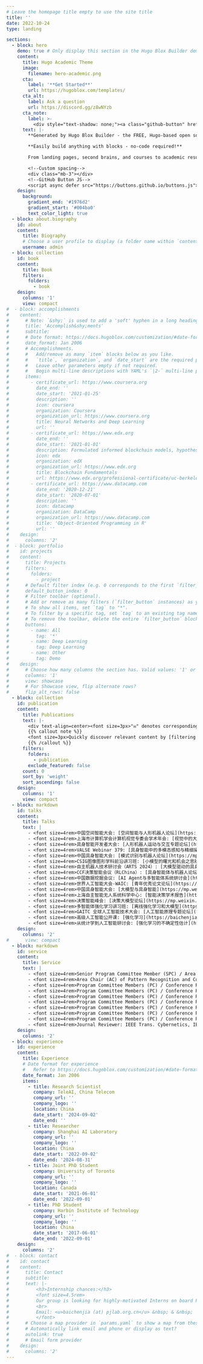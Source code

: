```yaml
---
# Leave the homepage title empty to use the site title
title: ''
date: 2022-10-24
type: landing

sections:
  - block: hero
    demo: true # Only display this section in the Hugo Blox Builder demo site
    content:
      title: Hugo Academic Theme
      image:
        filename: hero-academic.png
      cta:
        label: '**Get Started**'
        url: https://hugoblox.com/templates/
      cta_alt:
        label: Ask a question
        url: https://discord.gg/z8wNYzb
      cta_note:
        label: >-
          <div style="text-shadow: none;"><a class="github-button" href="https://github.com/HugoBlox/hugo-blox-builder" data-icon="octicon-star" data-size="large" data-show-count="true" aria-label="Star">Star Hugo Blox Builder</a></div><div style="text-shadow: none;"><a class="github-button" href="https://github.com/HugoBlox/theme-academic-cv" data-icon="octicon-star" data-size="large" data-show-count="true" aria-label="Star">Star the Academic template</a></div>
      text: |-
        **Generated by Hugo Blox Builder - the FREE, Hugo-based open source website builder trusted by 500,000+ sites.**

        **Easily build anything with blocks - no-code required!**

        From landing pages, second brains, and courses to academic resumés, conferences, and tech blogs.

        <!--Custom spacing-->
        <div class="mb-3"></div>
        <!--GitHub Button JS-->
        <script async defer src="https://buttons.github.io/buttons.js"></script>
    design:
      background:
        gradient_end: '#1976d2'
        gradient_start: '#004ba0'
        text_color_light: true
  - block: about.biography
    id: about
    content:
      title: Biography
      # Choose a user profile to display (a folder name within `content/authors/`)
      username: admin
  - block: collection
    id: book
    content:
      title: Book
      filters:
        folders:
          - book
    design:
      columns: '1'
      view: compact
#  - block: accomplishments
#    content:
#      # Note: `&shy;` is used to add a 'soft' hyphen in a long heading.
#      title: 'Accomplish&shy;ments'
#      subtitle:
#      # Date format: https://docs.hugoblox.com/customization/#date-format
#      date_format: Jan 2006
#      # Accomplishments.
#      #   Add/remove as many `item` blocks below as you like.
#      #   `title`, `organization`, and `date_start` are the required parameters.
#      #   Leave other parameters empty if not required.
#      #   Begin multi-line descriptions with YAML's `|2-` multi-line prefix.
#      items:
#        - certificate_url: https://www.coursera.org
#          date_end: ''
#          date_start: '2021-01-25'
#          description: ''
#          icon: coursera
#          organization: Coursera
#          organization_url: https://www.coursera.org
#          title: Neural Networks and Deep Learning
#          url: ''
#        - certificate_url: https://www.edx.org
#          date_end: ''
#          date_start: '2021-01-01'
#          description: Formulated informed blockchain models, hypotheses, and use cases.
#          icon: edx
#          organization: edX
#          organization_url: https://www.edx.org
#          title: Blockchain Fundamentals
#          url: https://www.edx.org/professional-certificate/uc-berkeleyx-blockchain-fundamentals
#        - certificate_url: https://www.datacamp.com
#          date_end: '2020-12-21'
#          date_start: '2020-07-01'
#          description: ''
#          icon: datacamp
#          organization: DataCamp
#          organization_url: https://www.datacamp.com
#          title: 'Object-Oriented Programming in R'
#          url: ''
#    design:
#      columns: '2'
#  - block: portfolio
#    id: projects
#    content:
#      title: Projects
#      filters:
#        folders:
#          - project
#      # Default filter index (e.g. 0 corresponds to the first `filter_button` instance below).
#      default_button_index: 0
#      # Filter toolbar (optional).
#      # Add or remove as many filters (`filter_button` instances) as you like.
#      # To show all items, set `tag` to "*".
#      # To filter by a specific tag, set `tag` to an existing tag name.
#      # To remove the toolbar, delete the entire `filter_button` block.
#      buttons:
#        - name: All
#          tag: '*'
#        - name: Deep Learning
#          tag: Deep Learning
#        - name: Other
#          tag: Demo
#    design:
#      # Choose how many columns the section has. Valid values: '1' or '2'.
#      columns: '1'
#      view: showcase
#      # For Showcase view, flip alternate rows?
#      flip_alt_rows: false
  - block: collection
    id: publication
    content:
      title: Publications
      text: |-
        <div text-align=center><font size=3px>"✉" denotes corresponding author</font></div>
        {{% callout note %}}
        <font size=3px>Quickly discover relevant content by [filtering publications](./publication/).</font>
        {{% /callout %}}
      filters:
        folders:
          - publication
        exclude_featured: false
      count: 0
      sort_by: 'weight'
      sort_ascending: false
    design:
      columns: '1'
      view: compact
  - block: markdown
    id: talks
    content:
      title: Talks
      text: |
        - <font size=4rem>中国空间智能大会: [空间智能与人形机器人论坛](https://mp.weixin.qq.com/s/Ld3BnjywD5UHtUY0QmuB0g). 中国图象图形学学会 2025.</font>
        - <font size=4rem>上海市计算机学会计算机视觉专委会学术年会: [视觉中的大模型学习论坛](https://mp.weixin.qq.com/s/WYQUfP9b_RSWFRkjW8OgRw). 计算机学会 2025.</font>
        - <font size=4rem>具身智能开发者大会: [人形机器人运动与交互专题论坛](https://mp.weixin.qq.com/s/eHlQbOH7mcvu_jRflPMmmg). 张江科学会堂 2025.</font>
        - <font size=4rem>VALSE Webinar 379: [具身智能中的多模态感知与精细操控](https://mp.weixin.qq.com/s/wsNHjioVWo6KUB-PnJGQYQ). VALSE 2025.</font>
        - <font size=4rem>中国具身智能大会: [模式识别与机器人论坛](https://mp.weixin.qq.com/s/OZMKYUCOAxRLlSLPHfjDJA). 人工智能学会 2025.</font>
        - <font size=4rem>CSIG图像图形学科前沿讲习班: [小模型的曙光和机会之思辨](https://mp.weixin.qq.com/s/_2c35_vwNYSGDuCO65CJUQ). 图形图像学会 2025.</font>
        - <font size=4rem>自主机器人技术研讨会（ARTS 2024）: [大模型驱动的具身智能](https://mp.weixin.qq.com/s/fICgNjj531I1rZtfZJT9kg). 自动化学会 2024.</font>
        - <font size=4rem>CCF决策智能会议（RLChina）: [具身智能体与机器人论坛](http://rlchina.org/rlchina_2024/Workshop.html). 计算机学会 2024.</font>
        - <font size=4rem>中国数据挖掘会议: [AI Agent与多智能体系统研讨会](https://ccf.org.cn/CCDM2024/general_3056). 计算机学会 2024.</font>
        - <font size=4rem>世界人工智能大会-WAIC: [青年优秀论文论坛](https://mp.weixin.qq.com/s/vkhTG6uWF4wcA74TcJqFCA). 上海科协 2024.</font>
        - <font size=4rem>中国具身智能大会: [大模型与具身智能](https://mp.weixin.qq.com/s/Z1vDIbZoiWQff1JiKxJHCw). 人工智能学会 2024.</font>
        - <font size=4rem>上海自主智能无人系统科学中心: [智能决策学术报告](https://robot.tongji.edu.cn/info/1253/2399.htm). 同济大学 2023.</font>
        - <font size=4rem>决策智能峰会: [决策大模型论坛](https://mp.weixin.qq.com/s/-fhPGNU_7VJKQ2FPQ-VPTw). DataFun 2023.</font>
        - <font size=4rem>多智能体强化学习讲习班: [离线强化学习和大模型](https://mp.weixin.qq.com/s/YyFGVkBoiYVi0T887d6gWQ). 自动化学会 2023.</font>
        - <font size=4rem>GAITC 全球人工智能技术大会: [人工智能原理专题论坛](https://gaitc.caai.cn/?from=wap#guest). 中国科协 2023.</font>
        - <font size=4rem>高级人工智能公开课: [强化学习](https://baichenjia.github.io/). 天津大学 2023.</font>
        - <font size=4rem>从统计学到人工智能研讨会: [强化学习的不确定性估计](https://ssm.sufe.edu.cn/d3/08/c1560a185096/page.htm). 上海财经大学 2022.</font>
    design:
      columns: '2'
#      view: compact
  - block: markdown
    id: service
    content:
      title: Service
      text: |
        - <font size=4rem>Senior Program Committee Member (SPC) / Area Chair (AC) of AAMAS (2024 - 2025)</font>
        - <font size=4rem>Area Chair (AC) of Pattern Recognition and Computer Vision (PRCV) (2025 - )</font>
        - <font size=4rem>Program Committee Members (PC) / Conference Reviewer of RSS (2024 - 2025)</font>
        - <font size=4rem>Program Committee Members (PC) / Conference Reviewer of NeurIPS (2021 - 2025)</font>
        - <font size=4rem>Program Committee Members (PC) / Conference Reviewer of ICLR (2021 - 2025)</font>
        - <font size=4rem>Program Committee Members (PC) / Conference Reviewer of ICML (2022 - 2025)</font>
        - <font size=4rem>Program Committee Members (PC) / Conference Reviewer of AAAI (2021 - 2025)</font>
        - <font size=4rem>Program Committee Members (PC) / Conference Reviewer of ICRA (2024 - 2025)</font>
        - <font size=4rem>Program Committee Members (PC) / Conference Reviewer of ECAI (2023 - 2025)</font>
        - <font size=4rem>Journal Reviewer: IEEE Trans. Cybernetics, IEEE Trans. TNNLS, IEEE Trans. TETCI, IEEE Trans. Intelligent Vehicles, Pattern Recognition.</font>
    design:
      columns: '2'
  - block: experience
    id: experience
    content:
      title: Experience
      # Date format for experience
      #   Refer to https://docs.hugoblox.com/customization/#date-format
      date_format: Jan 2006
      items:
        - title: Research Scientist
          company: TeleAI, China Telecom
          company_url: ''
          company_logo: ''
          location: China
          date_start: '2024-09-02'
          date_end: ''
        - title: Researcher
          company: Shanghai AI Laboratory
          company_url: ''
          company_logo: ''
          location: China
          date_start: '2022-09-02'
          date_end: '2024-08-31'
        - title: Joint PhD Student
          company: University of Toronto
          company_url: ''
          company_logo: ''
          location: Canada
          date_start: '2021-06-01'
          date_end: '2022-09-01'
        - title: PhD Student
          company: Harbin Institute of Technology
          company_url: ''
          company_logo: ''
          location: China
          date_start: '2017-06-01'
          date_end: '2022-09-01'
    design:
      columns: '2'
#  - block: contact
#    id: contact
#    content:
#      title: Contact
#      subtitle:
#      text: |-
#          <h3>Internship chances:</h3>
#          <font size=4.5rem>
#          Our group is looking for highly-motivated Interns on board Reinforcement Learning research. We are also interested in RL applications including Robot Arm and Quadruped. Please drop me an email if you are interested in.
#          <br>
#          Email: <u>baichenjia (at) pjlab.org.cn</u> &nbsp; & &nbsp;  <u>baichenjia255 (at) gmail.com</u>
#          </font>
#      # Choose a map provider in `params.yaml` to show a map from these coordinates
#      # Automatically link email and phone or display as text?
#      autolink: true
#      # Email form provider
#    design:
#      columns: '2'
---
```

